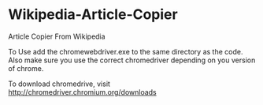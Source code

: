 # Wikipedia-Article-Copier
Article Copier From Wikipedia

To Use add the chromewebdriver.exe to the same directory as the code. 
Also make sure you use the correct chromedriver depending on you version of chrome.

To download chromedrive, visit http://chromedriver.chromium.org/downloads
